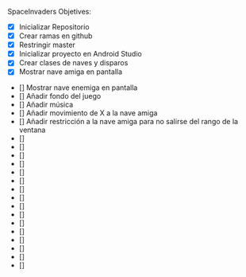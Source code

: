 SpaceInvaders Objetives:

- [x] Inicializar Repositorio
- [x] Crear ramas en github
- [x] Restringir master
- [x] Inicializar proyecto en Android Studio
- [x] Crear clases de naves y disparos
- [x] Mostrar nave amiga en pantalla
- [] Mostrar nave enemiga en pantalla
- [] Añadir fondo del juego
- [] Añadir música
- [] Añadir movimiento de X a la nave amiga
- [] Añadir restricción a la nave amiga para no salirse del rango de la ventana
- [] 
- [] 
- [] 
- [] 
- [] 
- [] 
- [] 
- [] 
- [] 
- [] 
- [] 
- [] 
- [] 
- [] 
- [] 
- [] 

